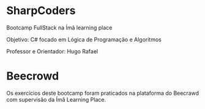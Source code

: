 # SharpCoders

Bootcamp FullStack na Ímã learning place 

Objetivo: C# focado em Lógica de Programação e Algoritmos

Professor e Orientador: Hugo Rafael

# Beecrowd

Os exercícios deste bootcamp foram praticados na plataforma do Beecrawd com supervisão da Ímã Learning Place.

